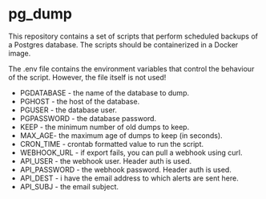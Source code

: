 # pg_dump
This repository contains a set of scripts that perform scheduled backups of a Postgres database. The scripts should be containerized in a Docker image.

The .env file contains the environment variables that control the behaviour of the script. However, the file itself is not used!
- PGDATABASE - the name of the database to dump.
- PGHOST - the host of the database.
- PGUSER - the database user.
- PGPASSWORD - the database password.
- KEEP - the minimum number of old dumps to keep.
- MAX_AGE- the maximum age of dumps to keep (in seconds).
- CRON_TIME - crontab formatted value to run the script. 
- WEBHOOK_URL - if export fails, you can pull a webhook using curl.
- API_USER - the webhook user. Header auth is used.
- API_PASSWORD - the webhook password. Header auth is used.
- API_DEST - i have the email address to which alerts are sent here.
- API_SUBJ - the email subject.
